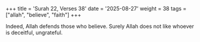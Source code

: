 +++
title = 'Surah 22, Verses 38'
date = '2025-08-27'
weight = 38
tags = ["allah", "believe", "faith"]
+++

Indeed, Allah defends those who believe. Surely Allah does not like whoever is deceitful, ungrateful.
